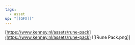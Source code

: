 ```yaml
---
tags:
  - asset
up: "[[GFX]]"
---
```

[https://www.kenney.nl/assets/rune-pack](https://www.kenney.nl/assets/rune-pack)
![[Rune Pack.png]]
